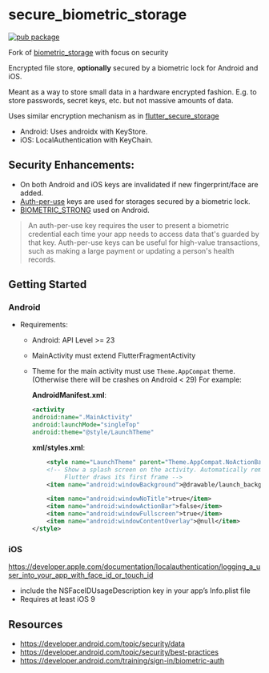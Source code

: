 # secure_biometric_storage

[![pub package](https://img.shields.io/pub/v/secure_biometric_storage.svg)](https://pub.dev/packages/secure_biometric_storage) 

Fork of [biometric_storage](https://pub.dev/packages/biometric_storage) with focus on security



Encrypted file store, **optionally** secured by a biometric lock 
for Android and iOS. 

Meant as a way to store small data in a hardware encrypted fashion. E.g. to 
store passwords, secret keys, etc. but not massive amounts
of data.

Uses similar encryption mechanism as in [flutter_secure_storage](https://pub.dev/packages/flutter_secure_storage)

* Android: Uses androidx with KeyStore.
* iOS: LocalAuthentication with KeyChain.

## Security Enhancements:

* On both Android and iOS keys are invalidated if new fingerprint/face are added. 
* [Auth-per-use](https://developer.android.com/training/sign-in/biometric-auth#auth-per-use-keys) keys are used for storages secured by a biometric lock.
* [BIOMETRIC_STRONG](https://developer.android.com/reference/androidx/biometric/BiometricManager.Authenticators#BIOMETRIC_STRONG) used on Android.

> An auth-per-use key requires the user to present a biometric credential 
> each time your app needs to access data that's guarded by that key. Auth-per-use keys can be useful 
> for high-value transactions, such as making a large payment or updating a person's health records.

## Getting Started

### Android
* Requirements:
  * Android: API Level >= 23
  * MainActivity must extend FlutterFragmentActivity
  * Theme for the main activity must use `Theme.AppCompat` theme.
    (Otherwise there will be crashes on Android < 29)
    For example: 
    
    **AndroidManifest.xml**:
    ```xml
    <activity
    android:name=".MainActivity"
    android:launchMode="singleTop"
    android:theme="@style/LaunchTheme"
    ```

    **xml/styles.xml**:
    ```xml
        <style name="LaunchTheme" parent="Theme.AppCompat.NoActionBar">
        <!-- Show a splash screen on the activity. Automatically removed when
             Flutter draws its first frame -->
        <item name="android:windowBackground">@drawable/launch_background</item>

        <item name="android:windowNoTitle">true</item>
        <item name="android:windowActionBar">false</item>
        <item name="android:windowFullscreen">true</item>
        <item name="android:windowContentOverlay">@null</item>
    </style>
    ```

### iOS

https://developer.apple.com/documentation/localauthentication/logging_a_user_into_your_app_with_face_id_or_touch_id

* include the NSFaceIDUsageDescription key in your app’s Info.plist file
* Requires at least iOS 9


## Resources

* https://developer.android.com/topic/security/data
* https://developer.android.com/topic/security/best-practices
* https://developer.android.com/training/sign-in/biometric-auth

